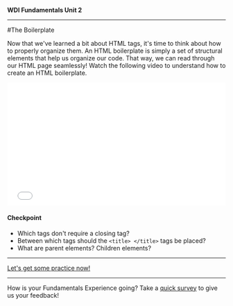**WDI Fundamentals Unit 2**

---

#The Boilerplate

Now that we've learned a bit about HTML tags, it's time to think about how to properly organize them. An HTML boilerplate is simply a set of structural elements that help us organize our code. That way, we can read through our HTML page seamlessly! Watch the following video to understand how to create an HTML boilerplate.

<div class="wistia_responsive_padding" style="padding:56.25% 0 0 0;position:relative;"><div class="wistia_responsive_wrapper" style="height:100%;left:0;position:absolute;top:0;width:100%;"><iframe src="//fast.wistia.net/embed/iframe/7mhg28is61?seo=false&videoFoam=true" allowtransparency="true" frameborder="0" scrolling="no" class="wistia_embed" name="wistia_embed" allowfullscreen mozallowfullscreen webkitallowfullscreen oallowfullscreen msallowfullscreen width="100%" height="100%"></iframe></div></div>
<script src="//fast.wistia.net/assets/external/E-v1.js" async></script>


#### Checkpoint

* Which tags don't require a closing tag?
* Between which tags should the `<title> </title>` tags be placed?
* What are parent elements? Children elements?
---

[Let's get some practice now!](05_exercise.md)

---
How is your Fundamentals Experience going? Take a [quick survey](../feedback.md) to give us your feedback!

